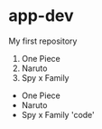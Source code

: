 # app-dev
My first repository
1. One Piece
2. Naruto
3. Spy x Family
- One Piece
- Naruto
- Spy x Family
  'code'

